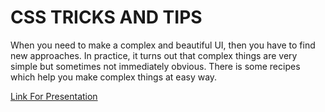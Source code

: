 # CSS TRICKS AND TIPS
When you need to make a complex and beautiful UI, then you have to find new approaches. In practice, it turns out that complex things are very simple but sometimes not immediately obvious. There is some recipes which help you make complex things at easy way.

[Link For Presentation](https://oleksandrpavlyshch.github.io/css_tricks_and_tips/)
